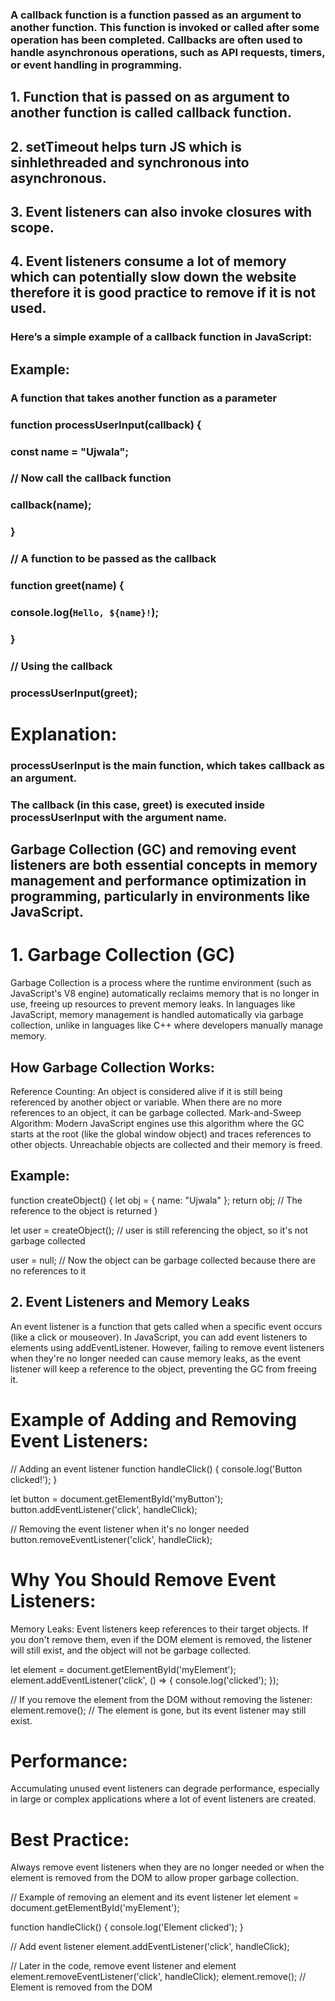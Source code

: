 ### A callback function is a function passed as an argument to another function. This function is invoked or called after some operation has been completed. Callbacks are often used to handle asynchronous operations, such as API requests, timers, or event handling in programming.


## 1. Function that is passed on as argument to another function is called callback function.
## 2. setTimeout helps turn JS which is sinhlethreaded and synchronous into asynchronous.
## 3. Event listeners can also invoke closures with scope.
## 4. Event listeners consume a lot of memory which can potentially slow down the website therefore it is good practice to remove if it is not used.


### Here’s a simple example of a callback function in JavaScript:

## Example:
### A function that takes another function as a parameter

### function processUserInput(callback) {
### const name = "Ujwala";
  ### // Now call the callback function
  ### callback(name);
### }

### // A function to be passed as the callback
### function greet(name) {
  ### console.log(`Hello, ${name}!`);
### }

### // Using the callback
### processUserInput(greet);

# Explanation:
### processUserInput is the main function, which takes callback as an argument.
### The callback (in this case, greet) is executed inside processUserInput with the argument name.





## Garbage Collection (GC) and removing event listeners are both essential concepts in memory management and performance optimization in programming, particularly in environments like JavaScript.

# 1. Garbage Collection (GC)
Garbage Collection is a process where the runtime environment (such as JavaScript's V8 engine) automatically reclaims memory that is no longer in use, freeing up resources to prevent memory leaks. In languages like JavaScript, memory management is handled automatically via garbage collection, unlike in languages like C++ where developers manually manage memory.

## How Garbage Collection Works:
Reference Counting: An object is considered alive if it is still being referenced by another object or variable. When there are no more references to an object, it can be garbage collected.
Mark-and-Sweep Algorithm: Modern JavaScript engines use this algorithm where the GC starts at the root (like the global window object) and traces references to other objects. Unreachable objects are collected and their memory is freed.


## Example:
function createObject() {
  let obj = { name: "Ujwala" };
  return obj;  // The reference to the object is returned
}

let user = createObject();
// user is still referencing the object, so it's not garbage collected

user = null;
// Now the object can be garbage collected because there are no references to it


## 2. Event Listeners and Memory Leaks
An event listener is a function that gets called when a specific event occurs (like a click or mouseover). In JavaScript, you can add event listeners to elements using addEventListener. However, failing to remove event listeners when they're no longer needed can cause memory leaks, as the event listener will keep a reference to the object, preventing the GC from freeing it.

# Example of Adding and Removing Event Listeners:

// Adding an event listener
function handleClick() {
  console.log('Button clicked!');
}

let button = document.getElementById('myButton');
button.addEventListener('click', handleClick);

// Removing the event listener when it's no longer needed
button.removeEventListener('click', handleClick);

# Why You Should Remove Event Listeners:
Memory Leaks: Event listeners keep references to their target objects. If you don't remove them, even if the DOM element is removed, the listener will still exist, and the object will not be garbage collected.


let element = document.getElementById('myElement');
element.addEventListener('click', () => {
    console.log('clicked');
});

// If you remove the element from the DOM without removing the listener:
element.remove();  // The element is gone, but its event listener may still exist.

# Performance:
 Accumulating unused event listeners can degrade performance, especially in large or complex applications where a lot of event listeners are created.

# Best Practice:
Always remove event listeners when they are no longer needed or when the element is removed from the DOM to allow proper garbage collection.


// Example of removing an element and its event listener
let element = document.getElementById('myElement');

function handleClick() {
  console.log('Element clicked');
}

// Add event listener
element.addEventListener('click', handleClick);

// Later in the code, remove event listener and element
element.removeEventListener('click', handleClick);
element.remove();  // Element is removed from the DOM